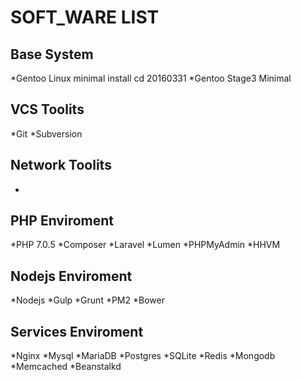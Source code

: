 # SOFT_WARE LIST

## Base System
*Gentoo Linux minimal install cd 20160331
*Gentoo Stage3 Minimal

## VCS Toolits
*Git
*Subversion

## Network Toolits
*

## PHP Enviroment
*PHP 7.0.5
*Composer
*Laravel
*Lumen
*PHPMyAdmin
*HHVM

## Nodejs Enviroment
*Nodejs
*Gulp
*Grunt
*PM2
*Bower

## Services Enviroment
*Nginx
*Mysql
*MariaDB
*Postgres
*SQLite
*Redis
*Mongodb
*Memcached
*Beanstalkd